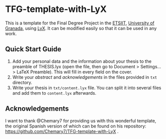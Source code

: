 # TFG-template-with-LyX

This is a template for the Final Degree Project in the [ETSIIT](http://etsiit.ugr.es/), [University of Granada](https://www.ugr.es/), using [LyX](https://www.lyx.org/). It can be modified easily so that it can be used in any work.

## Quick Start Guide
1. Add your personal data and the information about your thesis to the preamble of THESIS.lyx (open the file, then go to Document > Settings... > LaTeX Preamble). This will fill in every field on the cover.
2. Write your _abstract_ and _acknowledgements_ in the files provided in `txt` directory.
3. Write your thesis in `txt/content.lyx` file. You can split it into several files and add them to `content.lyx` afterwards.

## Acknowledgements
I want to thank @Chemary7 for providing us with this wonderful template, the original Spanish version of which can be found on his repository: https://github.com/Chemary7/TFG-template-with-LyX .


